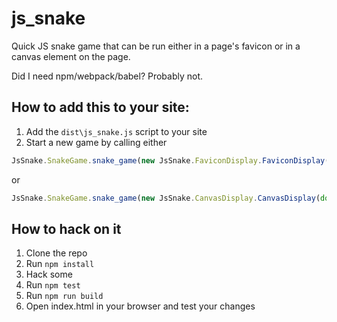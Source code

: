 # js_snake
Quick JS snake game that can be run either in a page's favicon or in a canvas element on the page.

Did I need npm/webpack/babel? Probably not.

## How to add this to your site:

1. Add the `dist\js_snake.js` script to your site
1. Start a new game by calling either
```javascript
JsSnake.SnakeGame.snake_game(new JsSnake.FaviconDisplay.FaviconDisplay(document))
```
or 
```javascript
JsSnake.SnakeGame.snake_game(new JsSnake.CanvasDisplay.CanvasDisplay(document.getElementById('snake-game-target')))
```

## How to hack on it

1. Clone the repo
1. Run `npm install`
1. Hack some
1. Run `npm test`
1. Run `npm run build`
1. Open index.html in your browser and test your changes
